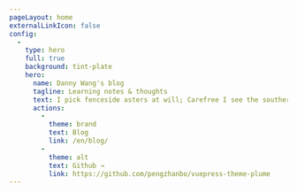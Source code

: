 ```yaml
---
pageLayout: home
externalLinkIcon: false
config:
  -
    type: hero
    full: true
    background: tint-plate
    hero:
      name: Danny Wang's blog
      tagline: Learning notes & thoughts
      text: I pick fenceside asters at will; Carefree I see the southern hill.
      actions:
        -
          theme: brand
          text: Blog
          link: /en/blog/
        -
          theme: alt
          text: Github →
          link: https://github.com/pengzhanbo/vuepress-theme-plume
---
```

